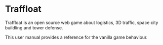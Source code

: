 # Traffloat
Traffloat is an open source web game about logistics, 3D traffic,
space city buildling and tower defense.

This user manual provides a reference for the vanilla game behaviour.
